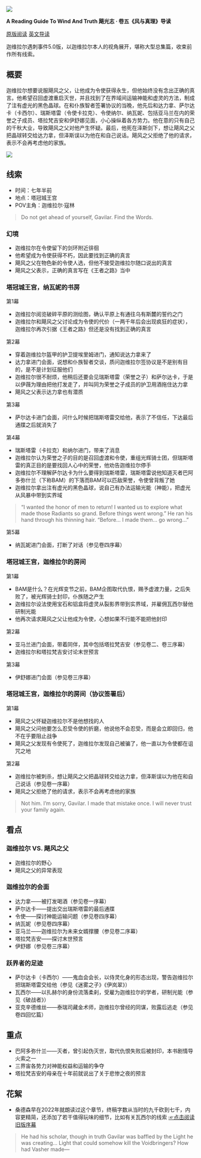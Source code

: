 ![](https://reactormag.com/wp-content/uploads/2024/07/Wind-and-Truth-series-header-simplified-1100x550.png)

**A Reading Guide To Wind And Truth
飓光志 · 卷五《风与真理》导读**

[原版阅读](https://reactormag.com/read-wind-and-truth-by-brandon-sanderson-preface-and-prologue/)
[英文导读](https://reactormag.com/wind-and-truth-read-along-discussion-prologue/)

迦维拉尔遇刺事件5.0版，以迦维拉尔本人的视角展开，堪称大型总集篇，收束前作所有线索。

## 概要
迦维拉尔想要说服飓风之父，让他成为令使获得永生，但他始终没有念出正确的真言。他希望召回虚渡重启灭世，并且找到了在界域间运输神能和虚灵的方法，制成了注有虚光的黑色晶球。在和仆族智者签署协议的当晚，他先后和达力拿、萨尔达卡（卡西尔）、瑞斯塔雷（令使卡拉克）、令使纳尔、纳瓦妮、包括亚马兰在内的荣誉之子成员、塔拉梵吉安和伊舒娜见面，小心操纵着各方势力。他在意的只有自己的千秋大业，导致飓风之父对他产生怀疑。最后，他死在泽斯剑下，想让飓风之父把晶球转交给达力拿，但泽斯误以为他在和自己说话。飓风之父拒绝了他的请求，表示不会再考虑他的家族。

![](https://reactormag.com/wp-content/uploads/2024/07/Wind-and-Truth-Chapter-Arch-Prologue.jpg)

## 线索

- 时间：七年半前
- 地点：塔冠城王宫
- POV主角：迦维拉尔·寇林

> Do not get ahead of yourself, Gavilar. Find the Words.

### 幻境

- 迦维拉尔在令使留下的剑环附近徘徊
- 他希望成为令使获得不朽，因此要找到正确的真言
- 飓风之父在物色新的令使人选，但他不接受迦维拉尔随口说出的真言
- 飓风之父表示，正确的真言写在《王者之路》当中

### 塔冠城王宫，纳瓦妮的书房

第1幕

- 迦维拉尔阅览破碎平原的测绘图，确认平原上有通往乌有斯麓的誓约之门
- 迦维拉尔和飓风之父讨论成为令使的代价（一两千年后会出现疯狂的症状），迦维拉尔再次引据《王者之路》但还是没有找到正确的真言

第2幕

- 穿着迦维拉尔盔甲的护卫提埃里姆进门，通知说达力拿来了
- 达力拿进门会面，说想和仆族智者交谈，质问迦维拉尔签协议是不是别有目的，是不是计划征服他们
- 迦维拉尔很不耐烦，他稍后还要会见瑞斯塔雷（荣誉之子）和萨尔达卡，于是以伊薇为理由把他打发走了，并叫同为荣誉之子成员的护卫用酒拖住达力拿
- 飓风之父表示达力拿也有潜质

第3幕

- 萨尔达卡进门会面，问什么时候把瑞斯塔雷交给他，表示了不信任，下达最后通牒之后就消失了

第4幕

- 瑞斯塔雷（卡拉克）和纳尔进门，带来了消息
- 迦维拉尔认为荣誉之子的目的是召回虚渡和令使，重组光辉骑士团，但瑞斯塔雷的真正目的是要找回人心中的荣誉，他劝告迦维拉尔停手
- 迦维拉尔不理解萨尔达卡为什么要得到瑞斯塔雷，瑞斯塔雷说他知道灭者巴阿多弥什兰（下称BAM）的下落而BAM可以匹敌荣誉，令使曾背叛了她
- 迦维拉尔拿出注有虚光的黑色晶球，说自己有办法运输光能（神能），把虚光从风暴中带到实界域

> “I wanted the honor of men to return! I wanted us to explore what made those Radiants so grand. Before things went wrong.” He ran his hand through his thinning hair. “Before… ​I made them… go wrong…”

第5幕

- 纳瓦妮进门会面，打断了对话（参见卷四序幕）

### 塔冠城王宫，迦维拉尔的房间

第1幕

- BAM是什么？在光辉变节之前，BAM企图取代仇恨，赐予虚渡力量，之后失败了，被光辉骑士封印，仆族随之产生
- 迦维拉尔设法使用宝石和铝盒将虚灵从裂影界带到实界域，并雇佣瓦西尔替他研制光能
- 他再次请求飓风之父让他成为令使，心想如果不行能不能把他封印

第2幕

- 亚马兰进门会面，带着同伴，其中包括塔拉梵吉安（参见卷二、卷三序幕）
- 迦维拉尔和塔拉梵吉安讨论末世预言

第3幕

- 伊舒娜进门会面（参见卷三序幕）

### 塔冠城王宫，迦维拉尔的房间（协议签署后）

第1幕

- 飓风之父怀疑迦维拉尔不是他想找的人
- 飓风之父问他要怎么忍受令使的折磨，他说他不会忍受，而是会立即回归，他不在乎要阻止战争
- 飓风之父发现有令使死了，迦维拉尔发现自己被骗了，他一直以为令使都在诅咒之地

第2幕

- 迦维拉尔被刺杀，想让飓风之父把晶球转交给达力拿，但泽斯误以为他在和自己说话（参见卷一序幕）
- 飓风之父拒绝了他的请求，表示不会再考虑他的家族

> Not him. I’m sorry, Gavilar. I made that mistake once. I will never trust your family again.

## 看点

### 迦维拉尔 VS. 飓风之父

- 迦维拉尔的野心
- 飓风之父的异常表现

### 迦维拉尔的会面

- 达力拿——被打发喝酒（参见卷一序幕）
- 萨尔达卡——提出交出瑞斯塔雷的最后通牒
- 令使——探讨神能运输问题（参见卷四序幕）
- 纳瓦妮（参见卷四序幕）
- 亚马兰——迦维拉尔为未来女婿撑腰（参见卷二序幕）
- 塔拉梵吉安——探讨末世预言
- 伊舒娜（参见卷三序幕）

### 跃界者的足迹

- 萨尔达卡（卡西尔）——鬼血会会长，以侍灵化身的形态出现，警告迦维拉尔把瑞斯塔雷交给他（参见《迷雾之子》《伊岚翠》）
- 瓦西尔——以扎赫尔的身份流落柔刹，受雇为迦维拉尔的学者，研制光能（参见《破战者》）
- 亚克辛德维丝——泰瑞司藏金术师，迦维拉尔曾经的同谋，败露后逃走（参见卷四回忆篇）

## 重点

- 巴阿多弥什兰——灭者，曾引起伪灭世，取代仇恨失败后被封印，本书剧情导火索之一
- 三界宙各势力对神能权益和运输的争夺
- 塔拉梵吉安的母亲在十年前就说出了关于悲惨之夜的预言

## 花絮
- 桑德森早在2022年就朗读过这个章节，终稿字数从当时的九千砍到七千，内容更精简，还添加了若干值得玩味的细节，比如有关瓦西尔的线索 [☞点击阅读旧版序幕](https://wob.coppermind.net/events/495/#e15580)

> He had his scholar, though in truth Gavilar was baffled by the Light he was creating… Light that could somehow kill the Voidbringers? How had Vasher made—